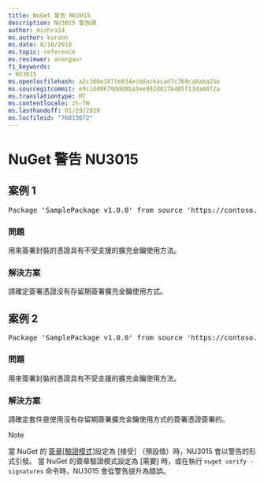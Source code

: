 ```yaml
---
title: NuGet 警告 NU3015
description: NU3015 警告碼
author: mishra14
ms.author: karann
ms.date: 8/16/2018
ms.topic: reference
ms.reviewer: anangaur
f1_keywords:
- NU3015
ms.openlocfilehash: a2c300e187fe834ecb8ac6acad7c769ca8aba25e
ms.sourcegitcommit: e9c1dd0679ddd8ba3ee992d817b405f13da0472a
ms.translationtype: MT
ms.contentlocale: zh-TW
ms.lasthandoff: 01/29/2020
ms.locfileid: "76813672"
---
```

# <a name="nuget-warning-nu3015"></a>NuGet 警告 NU3015

## <a name="scenario-1"></a>案例 1

<pre>Package 'SamplePackage v1.0.0' from source 'https://contoso.com/index.json': The lifetime signing EKU in the primary signature's certificate is not supported.</pre>

### <a name="issue"></a>問題

用來簽署封裝的憑證具有不受支援的擴充金鑰使用方法。


### <a name="solution"></a>解決方案

請確定簽署憑證沒有存留期簽署擴充金鑰使用方式。



## <a name="scenario-2"></a>案例 2

<pre>Package 'SamplePackage v1.0.0' from source 'https://contoso.com/index.json': The lifetime signing EKU in the signing certificate is not supported.</pre>

### <a name="issue"></a>問題

用來簽署封裝的憑證具有不受支援的擴充金鑰使用方法。


### <a name="solution"></a>解決方案

請確定套件是使用沒有存留期簽署擴充金鑰使用方式的簽署憑證簽署的。


> [!Note]
> 當 NuGet 的 [簽章[驗證模式]](../../consume-packages/installing-signed-packages.md#configure-package-signature-requirements)設定為 [接受] （預設值）時，NU3015 會以警告的形式引發。 當 NuGet 的簽章驗證模式設定為 [需要] 時，或在執行 `nuget verify -signatures` 命令時，NU3015 會從警告提升為錯誤。 
